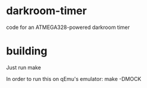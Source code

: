 # darkroom-timer
code for an ATMEGA328-powered darkroom timer

# building
Just run
    make

In order to run this on qEmu's emulator:
    make -DMOCK
